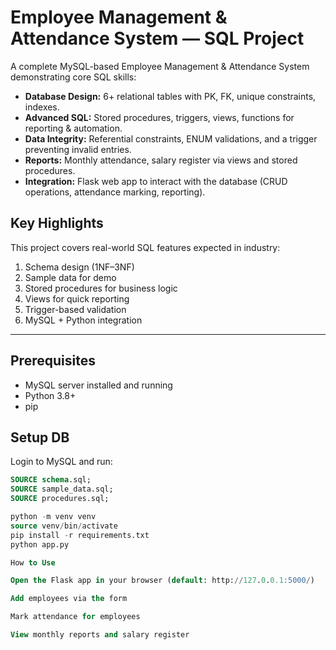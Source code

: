 # Employee Management & Attendance System — SQL Project

A complete MySQL-based Employee Management & Attendance System demonstrating core SQL skills:

- **Database Design:** 6+ relational tables with PK, FK, unique constraints, indexes.
- **Advanced SQL:** Stored procedures, triggers, views, functions for reporting & automation.
- **Data Integrity:** Referential constraints, ENUM validations, and a trigger preventing invalid entries.
- **Reports:** Monthly attendance, salary register via views and stored procedures.
- **Integration:** Flask web app to interact with the database (CRUD operations, attendance marking, reporting).

## Key Highlights
This project covers real-world SQL features expected in industry:
1. Schema design (1NF–3NF) 
2. Sample data for demo  
3. Stored procedures for business logic  
4. Views for quick reporting  
5. Trigger-based validation  
6. MySQL + Python integration  

---

## Prerequisites
- MySQL server installed and running
- Python 3.8+
- pip

## Setup DB
Login to MySQL and run:
```sql
SOURCE schema.sql;
SOURCE sample_data.sql;
SOURCE procedures.sql;

python -m venv venv
source venv/bin/activate
pip install -r requirements.txt
python app.py

How to Use

Open the Flask app in your browser (default: http://127.0.0.1:5000/)

Add employees via the form

Mark attendance for employees

View monthly reports and salary register
